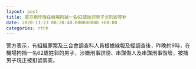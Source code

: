 ```yaml
---
layout: post
title: 警方稱昨晚在機場拘捕一名62歲姓郭男子涉刑毀等罪
date: 2020-11-23 00:28:40.000000000 +08:00
categories: rthk
---
```


警方表示，有組織罪案及三合會調查科人員根據線報及經調查後，昨晚約9時，在機場拘捕一名62歲姓郭的男子，涉嫌刑事誹謗、串謀傷人及串謀刑事毀壞，被捕男子現正被扣留調查。

